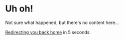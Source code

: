 # Uh oh!

Not sure what happened, but there's no content here...

[Redirecting you back home](/) in <span id="countdown">5</span> seconds.
<script>history.replaceState(null,"",location.origin+"/404/")</script>
